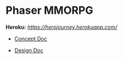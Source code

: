 ##
# **Phaser MMORPG**

**Heroku:** _https://herojourney.herokuapp.com/_


- [Concept Doc](./doc/conceptdoc.md)

- [Design Doc](./doc/designdoc.md)



